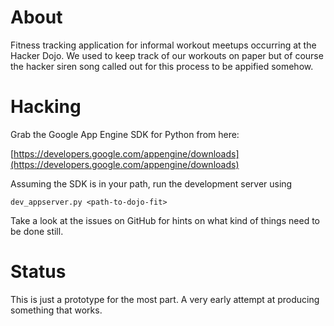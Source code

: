 # About

Fitness tracking application for informal workout meetups occurring
at the Hacker Dojo. We used to keep track of our workouts on paper
but of course the hacker siren song called out for this process
to be appified somehow. 
 
# Hacking

Grab the Google App Engine SDK for Python from here:

[https://developers.google.com/appengine/downloads](https://developers.google.com/appengine/downloads)

Assuming the SDK is in your path, run the development server using 

    dev_appserver.py <path-to-dojo-fit> 

Take a look at the issues on GitHub for hints on what 
kind of things need to be done still.

# Status

This is just a prototype for the most part. A very early 
attempt at producing something that works.
